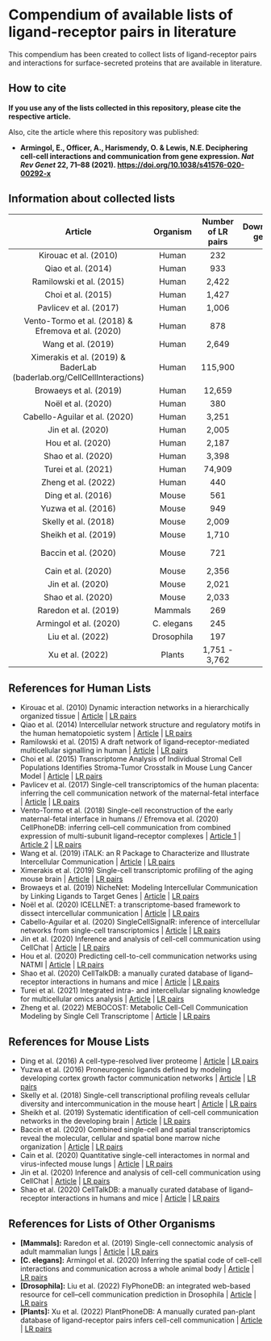 # Compendium of available lists of ligand-receptor pairs in literature

This compendium has been created to collect lists of ligand-receptor pairs
and interactions for surface-secreted proteins that are available in literature.

## How to cite

**If you use any of the lists collected in this repository, please cite the
respective article.**

Also, cite the article where this repository was published: 

- **Armingol, E., Officer, A., Harismendy, O. & Lewis, N.E. Deciphering cell-cell interactions
and communication from gene expression. *Nat Rev Genet* 22, 71–88 (2021). https://doi.org/10.1038/s41576-020-00292-x**

## Information about collected lists

|                                  Article                                 |  Organism  | Number of LR pairs | Downstream genes? | Protein Complexes? | Functional Annotations? | Metabolites? |     Associated Tool    |
|:------------------------------------------------------------------------:|:----------:|:------------------:|:-----------------:|:------------------:|:-----------------------:|:------------:|:----------------------:|
| Kirouac et al. (2010)                                                    |    Human   |         232        |                   |                    |                         |              |                        |
| Qiao et al. (2014)                                                       |    Human   |         933        |                   |                    |                         |              |                        |
| Ramilowski et al. (2015)                                                 |    Human   |        2,422       |                   |                    |                         |              |                        |
| Choi et al. (2015)                                                       |    Human   |        1,427       |                   |                    |                         |              |                        |
| Pavlicev et al. (2017)                                                   |    Human   |        1,006       |                   |                    |                         |              |                        |
| Vento-Tormo et al. (2018)   & Efremova et al. (2020)                     |    Human   |         878        |                   |          X         |                         |              |       CellPhoneDB      |
| Wang et al. (2019)                                                       |    Human   |        2,649       |                   |                    |            X            |              |          iTalk         |
| Ximerakis et al. (2019) &   BaderLab (baderlab.org/CellCellInteractions) |    Human   |       115,900      |                   |                    |                         |              |                        |
| Browaeys et al. (2019)                                                   |    Human   |       12,659       |         X         |                    |                         |              |        NicheNet        |
| Noël et al. (2020)                                                       |    Human   |         380        |                   |          X         |            X            |              |        ICELLNET        |
| Cabello-Aguilar et al. (2020)                                            |    Human   |        3,251       |                   |                    |                         |              |    SingleCellSignalR   |
| Jin et al. (2020)                                                        |    Human   |        2,005       |                   |          X         |            X            |              |        CellChat        |
| Hou et al. (2020)                                                        |    Human   |        2,187       |                   |                    |                         |              |          NATMI         |
| Shao et al. (2020)                                                       |    Human   |        3,398       |                   |                    |                         |              |                        |
| Turei et al. (2021)                                                      |    Human   |       74,909       |         X         |          X         |            X            |              |                        |
| Zheng et al. (2022)                                                      |    Human   |         440        |                   |                    |                         |       X      |        MEBOCOST        |
| Ding et al. (2016)                                                       |    Mouse   |         561        |                   |                    |                         |              |                        |
| Yuzwa et al. (2016)                                                      |    Mouse   |         949        |                   |                    |                         |              |                        |
| Skelly et al. (2018)                                                     |    Mouse   |        2,009       |                   |                    |                         |              |                        |
| Sheikh et al. (2019)                                                     |    Mouse   |        1,710       |                   |                    |                         |              |                        |
| Baccin et al. (2020)                                                     |    Mouse   |         721        |                   |          X         |            X            |              | RNA-Magnet (Algorithm) |
| Cain et al. (2020)                                                       |    Mouse   |        2,356       |                   |                    |                         |              |                        |
| Jin et al. (2020)                                                        |    Mouse   |        2,021       |                   |          X         |            X            |              |        CellChat        |
| Shao et al. (2020)                                                       |    Mouse   |        2,033       |                   |                    |                         |              |                        |
| Raredon et al. (2019)                                                    |   Mammals  |         269        |                   |                    |            X            |              |                        |
| Armingol et al. (2020)                                                   | C. elegans |         245        |                   |                    |            X            |              |        cell2cell       |
| Liu et al. (2022)                                                        | Drosophila |         197        |                   |                    |            X            |              |       FlyPhoneDB       |
| Xu et al. (2022)                                                         |   Plants   |    1,751 - 3,762   |                   |                    |                         |              |      PlantPhoneDB      |

## References for Human Lists

- Kirouac et al. (2010) Dynamic interaction networks in a hierarchically organized tissue
    | [Article](https://doi.org/10.1038/msb.2010.71)
    | [LR pairs](./Human/Human-2010-Kirouac-LR-pairs.xlsx)
- Qiao et al. (2014) Intercellular network structure and regulatory motifs in the human
 hematopoietic system
    | [Article](https://doi.org/10.15252/msb.20145141)
    |  [LR pairs](./Human/Human-2014-Qiao-LR-pairs.xlsx)
- Ramilowski et al. (2015) A draft network of ligand–receptor-mediated multicellular
 signalling in human
    | [Article](https://doi.org/10.1038/ncomms8866)
    | [LR pairs](./Human/Human-2015-Ramilowski-LR-pairs.txt)
- Choi et al. (2015) Transcriptome Analysis of Individual Stromal Cell Populations
 Identifies Stroma-Tumor Crosstalk in Mouse Lung Cancer Model
    | [Article](https://doi.org/10.1016/j.celrep.2015.01.040)
    | [LR pairs](./Human/Human-2015-Choi-LR-pairs.txt)
- Pavlicev et al. (2017) Single-cell transcriptomics of the human placenta: inferring
 the cell communication network of the maternal-fetal interface
    | [Article](https://doi.org/10.1101/gr.207597.116)
    | [LR pairs](./Human/Human-2017-Pavlicev-LR-pairs.xlsx)
- Vento-Tormo et al. (2018) Single-cell reconstruction of the early maternal-fetal
 interface in humans // Efremova et al. (2020) CellPhoneDB: inferring cell–cell communication
from combined expression of multi-subunit ligand–receptor complexes
    | [Article 1](https://doi.org/10.1038/s41586-018-0698-6)
    | [Article 2](https://doi.org/10.1038/s41596-020-0292-x)
    | [LR pairs](./Human/Human-2018-Vento-Tormo-LR-pairs.csv)
- Wang et al. (2019) iTALK: an R Package to Characterize and Illustrate
 Intercellular Communication
    | [Article](https://doi.org/10.1101/507871)
    | [LR pairs](./Human/Human-2019-Wang-LR-pairs.csv)
- Ximerakis et al. (2019) Single-cell transcriptomic profiling of
 the aging mouse brain
    | [Article](https://doi.org/10.1038/s41593-019-0491-3)
    | [LR pairs](./Human/Human-2019-Ximerakis-BaderLab-2017.txt.zip)
- Browaeys et al. (2019) NicheNet: Modeling Intercellular Communication
 by Linking Ligands to Target Genes
    | [Article](https://doi.org/10.1038/s41592-019-0667-5)
    | [LR pairs](./Human/Human-2019-Browaeys-LR-pairs.zip)
- Noël et al. (2020) ICELLNET: a transcriptome-based framework to
 dissect intercellular communication
    | [Article](https://doi.org/10.1101/2020.03.05.976878)
    | [LR pairs](./Human/Human-2020-Noël-LR-pairs.xlsx)
- Cabello-Aguilar et al. (2020) SingleCellSignalR: inference of intercellular networks
 from single-cell transcriptomics
    | [Article](https://doi.org/10.1093/nar/gkaa183)
    | [LR pairs](./Human/Human-2020-Cabello-Aguilar-LR-pairs.csv)
- Jin et al. (2020) Inference and analysis of cell-cell communication using CellChat
    | [Article](https://doi.org/10.1101/2020.07.21.214387) 
    | [LR pairs](./Human/Human-2020-Jin-LR-pairs.csv)
- Hou et al. (2020) Predicting cell-to-cell communication networks using NATMI
    | [Article](https://doi.org/10.1038/s41467-020-18873-z) 
    | [LR pairs](./Human/Human-2020-Hou-LR-pairs.xlsx)
- Shao et al. (2020) CellTalkDB: a manually curated database of ligand–receptor 
 interactions in humans and mice
    | [Article](https://doi.org/10.1093/bib/bbaa269) 
    | [LR pairs](./Human/Human-2020-Shao-LR-pairs.txt)
- Turei et al. (2021) Integrated intra- and intercellular signaling knowledge for
  multicellular omics analysis
    | [Article](https://doi.org/10.15252/msb.20209923) 
    | [LR pairs](./Human/Human-2021-OmniPath-Turei.zip)  
- Zheng et al. (2022) MEBOCOST: Metabolic Cell-Cell Communication Modeling by
  Single Cell Transcriptome
    | [Article](https://doi.org/10.1101/2022.05.30.494067) 
    | [LR pairs](./Human/Human-2022-Zheng-MetSensor-pairs.tsv)  
    
## References for Mouse Lists

- Ding et al. (2016) A cell-type-resolved liver proteome
    | [Article](https://doi.org/10.1074/mcp.M116.060145)
    | [LR pairs](./Mouse/Mouse-2016-Ding-LR-pairs.xlsx)
- Yuzwa et al. (2016) Proneurogenic ligands defined by
 modeling developing cortex growth factor communication networks
    | [Article](https://doi.org/10.1016/j.neuron.2016.07.037)
    | [LR pairs](./Mouse/Mouse-2016-Yuzwa-LR-pairs.xlsx)
- Skelly et al. (2018) Single-cell transcriptional profiling reveals cellular
 diversity and intercommunication in the mouse heart
    | [Article](https://doi.org/10.1016/j.celrep.2017.12.072)
    | [LR pairs](./Mouse/Mouse-2018-Skelly-LR-pairs.xlsx)
 - Sheikh et al. (2019) Systematic identification of
  cell-cell communication networks in the developing brain
    | [Article](https://doi.org/10.1016/j.isci.2019.10.026)
    | [LR pairs](./Mouse/Mouse-2019-Sheikh-LR-pairs.xlsx)
- Baccin et al. (2020) Combined single-cell and spatial transcriptomics reveal the molecular,
 cellular and spatial bone marrow niche organization
    | [Article](https://doi.org/10.1038/s41556-019-0439-6)
    | [LR pairs](./Mouse/Mouse-2020-Baccin-LR-pairs.xlsx)
 - Cain et al. (2020) Quantitative single-cell interactomes
  in normal and virus-infected mouse lungs
    | [Article](https://doi.org/10.1101/2020.02.05.936054)
    | [LR pairs](./Mouse/Mouse-2020-Cain-LR-pairs.xlsx)
- Jin et al. (2020) Inference and analysis of cell-cell communication using CellChat
    | [Article](https://doi.org/10.1101/2020.07.21.214387) 
    | [LR pairs](./Mouse/Mouse-2020-Jin-LR-pairs.csv)
- Shao et al. (2020) CellTalkDB: a manually curated database of ligand–receptor 
 interactions in humans and mice
    | [Article](https://doi.org/10.1093/bib/bbaa269) 
    | [LR pairs](./Mouse/Mouse-2020-Shao-LR-pairs.txt)

## References for Lists of Other Organisms

- **[Mammals]:** Raredon et al. (2019) Single-cell connectomic analysis of
adult mammalian lungs
    | [Article](https://doi.org/10.1126/sciadv.aaw3851)
    | [LR pairs](./Others/Mammals-2019-Raredon-LR-pairs.xlsx)
- **[C. elegans]:** Armingol et al. (2020) Inferring the spatial code of cell-cell interactions
 and communication across a whole animal body
    | [Article](https://doi.org/10.1101/2020.11.22.392217)
    | [LR pairs](./Others/Celegans-2020-Armingol-LR-pairs.xlsx)
- **[Drosophila]:** Liu et al. (2022) FlyPhoneDB: an integrated web-based resource for cell–cell
 communication prediction in Drosophila
    | [Article](https://doi.org/10.1093/genetics/iyab235)
    | [LR pairs](./Others/Drosophila-2022-Liu-LR-pairs.xlsx)
- **[Plants]:** Xu et al. (2022) PlantPhoneDB: A manually curated pan-plant database of 
 ligand-receptor pairs infers cell-cell communication
    | [Article](https://doi.org/10.1111/pbi.13893)
    | [LR pairs](./Others/Plants-2022-Xu-LR-pairs.zip)